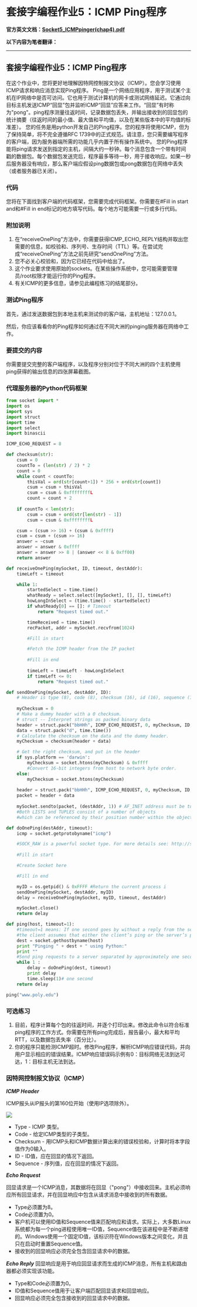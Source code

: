 # 套接字编程作业5：ICMP Ping程序

**官方英文文档：[Socket5_ICMPpinger(chap4).pdf](Socket5_ICMPpinger(chap4).pdf)**

**以下内容为笔者翻译：**

------

## 套接字编程作业5：ICMP Ping程序

在这个作业中，您将更好地理解因特网控制报文协议（ICMP）。您会学习使用ICMP请求和响应消息实现Ping程序。
Ping是一个网络应用程序，用于测试某个主机在IP网络中是否可访问。它也用于测试计算机的网卡或测试网络延迟。它通过向目标主机发送ICMP“回显”包并监听ICMP“回显”应答来工作。“回显”有时称为"pong"。ping程序测量往返时间，记录数据包丢失，并输出接收到的回显包的统计摘要（往返时间的最小值、最大值和平均值，以及在某些版本中的平均值的标准差）。
您的任务是用python开发自己的Ping程序。您的程序将使用ICMP，但为了保持简单，将不完全遵循RFC 1739中的正式规范。请注意，您只需要编写程序的客户端，因为服务器端所需的功能几乎内置于所有操作系统中。
您的Ping程序能将ping请求发送到指定的主机，间隔大约一秒钟。每个消息包含一个带有时间戳的数据包。每个数据包发送完后，程序最多等待一秒，用于接收响应。如果一秒后服务器没有响应，那么客户端应假设ping数据包或pong数据包在网络中丢失（或者服务器已关闭）。

### 代码

您将在下面找到客户端的代码框架，您需要完成代码框架。你需要在#Fill in start and和#Fill in end标记的地方填写代码。每个地方可能需要一行或多行代码。

### 附加说明

1. 在“receiveOnePing”方法中，你需要获得ICMP_ECHO_REPLY结构并取出您需要的信息，如校验和、序列号、生存时间（TTL）等。在尝试完成“receiveOnePing”方法之前先研究“sendOnePing”方法。
2. 您不必关心校验和，因为它已经在代码中给出了。
3. 这个作业要求使用原始的sockets。在某些操作系统中，您可能需要管理员/root权限才能运行你的Ping程序。
4. 有关ICMP的更多信息，请参见此编程练习的结尾部分。

### 测试Ping程序
首先，通过发送数据包到本地主机来测试你的客户端，主机地址：127.0.0.1。

然后，你应该看看你的Ping程序如何通过在不同大洲的pinging服务器在网络中工作。

### 要提交的内容

你需要提交完整的客户端程序，以及程序分别对位于不同大洲的四个主机使用ping获得的输出信息的四张屏幕截图。

### 代理服务器的Python代码框架

```python
from socket import *
import os
import sys
import struct
import time
import select
import binascii

ICMP_ECHO_REQUEST = 8

def checksum(str):
    csum = 0
    countTo = (len(str) / 2) * 2
    count = 0
    while count < countTo:
        thisVal = ord(str[count+1]) * 256 + ord(str[count])
        csum = csum + thisVal
        csum = csum & 0xffffffffL
        count = count + 2
        
    if countTo < len(str):
        csum = csum + ord(str[len(str) - 1])
        csum = csum & 0xffffffffL

    csum = (csum >> 16) + (csum & 0xffff)
    csum = csum + (csum >> 16)
    answer = ~csum
    answer = answer & 0xffff
    answer = answer >> 8 | (answer << 8 & 0xff00)
    return answer

def receiveOnePing(mySocket, ID, timeout, destAddr):
    timeLeft = timeout

    while 1:
        startedSelect = time.time()
        whatReady = select.select([mySocket], [], [], timeLeft)
        howLongInSelect = (time.time() - startedSelect)
        if whatReady[0] == []: # Timeout
            return "Request timed out."

        timeReceived = time.time()
        recPacket, addr = mySocket.recvfrom(1024)

        #Fill in start

        #Fetch the ICMP header from the IP packet
        
        #Fill in end
        
        timeLeft = timeLeft - howLongInSelect
        if timeLeft <= 0:
        	return "Request timed out."

def sendOnePing(mySocket, destAddr, ID):
    # Header is type (8), code (8), checksum (16), id (16), sequence (16)
    
    myChecksum = 0
    # Make a dummy header with a 0 checksum.
    # struct -- Interpret strings as packed binary data
    header = struct.pack("bbHHh", ICMP_ECHO_REQUEST, 0, myChecksum, ID, 1)
    data = struct.pack("d", time.time())
    # Calculate the checksum on the data and the dummy header.
    myChecksum = checksum(header + data)

    # Get the right checksum, and put in the header
    if sys.platform == 'darwin':
        myChecksum = socket.htons(myChecksum) & 0xffff
        #Convert 16-bit integers from host to network byte order.
    else:
        myChecksum = socket.htons(myChecksum)
    
    header = struct.pack("bbHHh", ICMP_ECHO_REQUEST, 0, myChecksum, ID, 1)
    packet = header + data
    
    mySocket.sendto(packet, (destAddr, 1)) # AF_INET address must be tuple, not str
    #Both LISTS and TUPLES consist of a number of objects
    #which can be referenced by their position number within the object

def doOnePing(destAddr, timeout):
    icmp = socket.getprotobyname("icmp")

    #SOCK_RAW is a powerful socket type. For more details see: http://sock-raw.org/papers/sock_raw
    
    #Fill in start

    #Create Socket here

    #Fill in end

    myID = os.getpid() & 0xFFFF #Return the current process i
    sendOnePing(mySocket, destAddr, myID)
    delay = receiveOnePing(mySocket, myID, timeout, destAddr)

    mySocket.close()
    return delay

def ping(host, timeout=1):
    #timeout=1 means: If one second goes by without a reply from the server,
    #the client assumes that either the client’s ping or the server’s pong is lost
    dest = socket.gethostbyname(host)
    print "Pinging " + dest + " using Python:"
    print ""
    #Send ping requests to a server separated by approximately one second
    while 1 :
        delay = doOnePing(dest, timeout)
        print delay
        time.sleep(1)# one second
    return delay

ping("www.poly.edu")
```

### 可选练习

1. 目前，程序计算每个包的往返时间，并逐个打印出来。修改此命令以符合标准ping程序的工作方式。你需要在所有ping完成后，报告最小，最大和平均RTT，以及数据包丢失率（百分比）。
2. 你的程序只能检测ICMP超时。修改Ping程序，解析ICMP响应错误代码，并向用户显示相应的错误结果。ICMP响应错误码示例有0：目标网络无法到达可达，1：目标主机无法到达。

### 因特网控制报文协议（ICMP）

***ICMP Header***

ICMP报头从IP报头的第160位开始（使用IP选项除外）。

![](ICMP.png)

* Type - ICMP 类型。
* Code - 给定ICMP类型的子类型。
* Checksum - 用ICMP头和ICMP数据计算出来的错误校验和，计算时将本字段值作为0输入。
* ID - ID值，应在回显的情况下返回。
* Sequence - 序列值，应在回显的情况下返回。

***Echo Request***

回显请求是一个ICMP消息，其数据将在回显（"pong"）中接收回来。主机必须响应所有回显请求，并在回显响应中包含从请求消息中接收到的所有数据。

* Type必须置为8。
* Code必须置为0。
* 客户机可以使用ID值和Sequence值来匹配响应和请求。实际上，大多数Linux系统都为每一个ping进程使用唯一ID值，Sequence值在该进程中是不断递增的。Windows使用一个固定ID值，该标识符在Windows版本之间变化，并且只在启动时重置Sequence值。
* 接收到的回显响应必须完全包含回显请求中的数据。

***Echo Reply***
回显响应是用于响应回显请求而生成的ICMP消息，所有主机和路由器都必须实现该功能。

* Type和Code必须置为0。
* ID值和Sequence值用于让客户端匹配回显请求和回显响应。
* 回显响应必须完全包含接收到的回显请求中的数据。